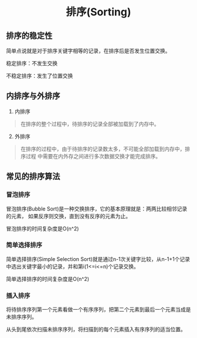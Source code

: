 # <center> 排序(Sorting)

## 排序的稳定性
简单点说就是对于排序关键字相等的记录，在排序后是否发生位置交换。

稳定排序：不发生交换

不稳定排序：发生了位置交换

## 内排序与外排序
1. 内排序
> 在排序的整个过程中，待排序的记录全部被加载到了内存中。

2. 外排序
> 在排序的过程中，由于待排序的记录数太多，不可能全部加载到内存中，排序过程
> 中需要在内外存之间进行多次数据交换才能完成排序。
> 

## 常见的排序算法
### 冒泡排序
冒泡排序(Bubble Sort)是一种交换排序，它的基本原理就是：两两比较相邻记录的元素，
如果反序则交换，直到没有反序的元素为止。

冒泡排序的时间复杂度是O(n^2)

### 简单选择排序
简单选择排序(Simple Selection Sort)就是通过n-1次关键字比较，从n-1+1个记录
中选出关键字最小的记录，并和第i(1<=i<=n)个记录交换。

简单选择排序的时间复杂度是O(n^2)

### 插入排序
将待排序序列第一个元素看做一个有序序列，把第二个元素到最后一个元素当成是未排序序列。

从头到尾依次扫描未排序序列，将扫描到的每个元素插入有序序列的适当位置。